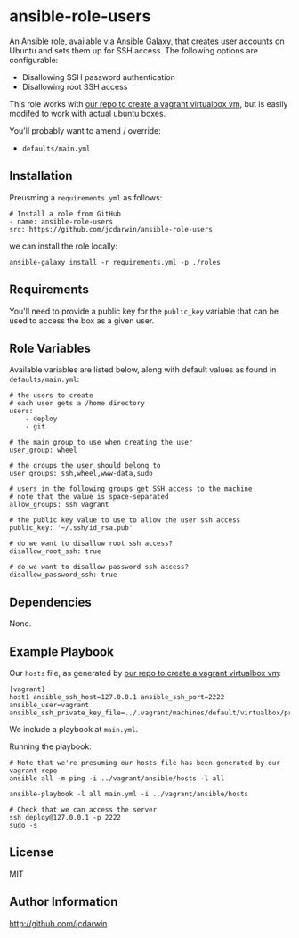 ansible-role-users
==================

An Ansible role, available via [Ansible Galaxy](https://galaxy.ansible.com), that creates user accounts on Ubuntu and sets them up for SSH access.
The following options are configurable:

* Disallowing SSH password authentication
* Disallowing root SSH access

This role works with [our repo to create a vagrant virtualbox vm](https://github.com/jcdarwin/ansible-roles-vagrant), but is easily modifed to work with actual ubuntu boxes.

You'll probably want to amend / override:

* `defaults/main.yml`

Installation
------------

Preusming a `requirements.yml` as follows:

    # Install a role from GitHub
    - name: ansible-role-users
    src: https://github.com/jcdarwin/ansible-role-users

we can install the role locally:

    ansible-galaxy install -r requirements.yml -p ./roles


Requirements
------------

You'll need to provide a public key for the `public_key` variable that can be used to access the box as a given user.

Role Variables
--------------

Available variables are listed below, along with default values as found in `defaults/main.yml`:

    # the users to create
    # each user gets a /home directory
    users:
        - deploy
        - git

    # the main group to use when creating the user
    user_group: wheel

    # the groups the user should belong to
    user_groups: ssh,wheel,www-data,sudo

    # users in the following groups get SSH access to the machine
    # note that the value is space-separated
    allow_groups: ssh vagrant

    # the public key value to use to allow the user ssh access
    public_key: '~/.ssh/id_rsa.pub'

    # do we want to disallow root ssh access?
    disallow_root_ssh: true

    # do we want to disallow password ssh access?
    disallow_password_ssh: true

Dependencies
------------

None.

Example Playbook
----------------

Our `hosts` file, as generated by [our repo to create a vagrant virtualbox vm](https://github.com/jcdarwin/ansible-roles-vagrant):

    [vagrant]
    host1 ansible_ssh_host=127.0.0.1 ansible_ssh_port=2222 ansible_user=vagrant ansible_ssh_private_key_file=../.vagrant/machines/default/virtualbox/private_key

We include a playbook at `main.yml`.

Running the playbook:

    # Note that we're presuming our hosts file has been generated by our vagrant repo
    ansible all -m ping -i ../vagrant/ansible/hosts -l all

    ansible-playbook -l all main.yml -i ../vagrant/ansible/hosts

    # Check that we can access the server
    ssh deploy@127.0.0.1 -p 2222
    sudo -s

License
-------

MIT

Author Information
------------------

http://github.com/jcdarwin
